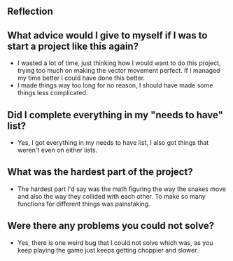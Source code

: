 ## Reflection 

## What advice would I give to myself if I was to start a project like this again?

- I wasted a lot of time, just thinking how I would want to do this project, trying too much on making the vector movement perfect. If I managed my time better I could have done this better. 
- I made things way too long for no reason, I should have made some things less complicated. 

## Did I complete everything in my "needs to have" list?
- Yes, I got everything in my needs to have list, I also got things that weren't even on either lists. 

## What was the hardest part of the project?
- The hardest part I'd say was the math figuring the way the snakes move and also the way they collided with each other. To make so many functions for different things was painstaking. 

## Were there any problems you could not solve?
- Yes, there is one weird bug that I could not solve which was, as you keep playing the game just keeps getting choppier and slower. 